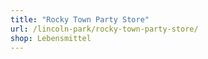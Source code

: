 ```yaml
---
title: "Rocky Town Party Store"
url: /lincoln-park/rocky-town-party-store/
shop: Lebensmittel
---
```

